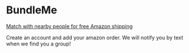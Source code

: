 # BundleMe
[Match with nearby people for free Amazon shipping](https://thebugjim.github.io/Shopping/)

Create an account and add your amazon order. We will notify you by text when we find you a group!
